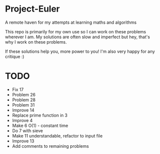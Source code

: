 # Project-Euler
A remote haven for my attempts at learning maths and algorithms

This repo is primarily for my own use so I can work on these problems wherever I am.
My solutions are often slow and imperfect but hey, that's why I work on these problems.

If these solutions help you, more power to you! I'm also very happy for any critique :)

# TODO
* Fix 17
* Problem 26
* Problem 28
* Problem 31
* Improve 14
* Replace prime function in 3
* Improve 4
* Make 6 O(1) - constant time
* Do 7 with sieve
* Make 11 understandable, refactor to input file
* Improve 13
* Add comments to remaining problems
